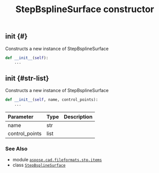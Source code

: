 ﻿---
title: StepBsplineSurface constructor
second_title: Aspose.CAD for Python via .NET API References
description: 
type: docs
weight: 10
url: /aspose.cad.fileformats.stp.items/stepbsplinesurface/__init__/
is_root: false
---

## __init__ {#}

Constructs a new instance of StepBsplineSurface



```python
def __init__(self):
    ...
```




## __init__ {#str-list}

Constructs a new instance of StepBsplineSurface



```python
def __init__(self, name, control_points):
    ...
```


| Parameter | Type | Description |
| :- | :- | :- |
| name | str |  |
| control_points | list |  |



### See Also
* module [`aspose.cad.fileformats.stp.items`](../../)
* class [`StepBsplineSurface`](/cad/python-net/aspose.cad.fileformats.stp.items/stepbsplinesurface)
